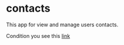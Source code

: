 # contacts
This app for view and manage users contacts.

Condition you see this [link](https://github.com/netology-code/sqlcpp-homeworks/tree/main/05)